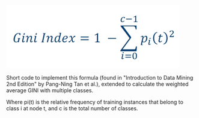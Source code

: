 ![](GINI.png)

Short code to implement this formula (found in "Introduction to Data Mining 2nd Edition" by Pang-Ning Tan et al.), extended to calculate the weighted average GINI with multiple classes.

Where pi(t) is the relative frequency of training instances that belong to class i at node t, and c is the total number of classes.

